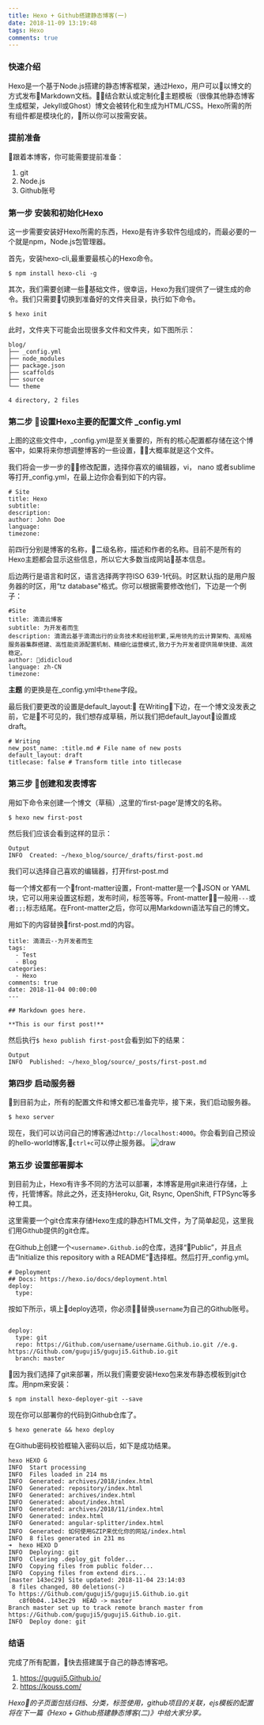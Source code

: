 ```yaml
---
title: Hexo + Github搭建静态博客(一)
date: 2018-11-09 13:19:48
tags: Hexo
comments: true
---
```

### 快速介绍
Hexo是一个基于Node.js搭建的静态博客框架，通过Hexo，用户可以以博文的方式发布Markdown文档。结合默认或定制化主题模板（很像其他静态博客生成框架，Jekyll或Ghost）博文会被转化和生成为HTML/CSS。Hexo所需的所有组件都是模块化的，所以你可以按需安装。

### 提前准备
跟着本博客，你可能需要提前准备：

1. git
2. Node.js
3. Github账号

### 第一步 安装和初始化Hexo
这一步需要安装好Hexo所需的东西，Hexo是有许多软件包组成的，而最必要的一个就是npm，Node.js包管理器。

首先，安装hexo-cli,最重要最核心的Hexo命令。
```
$ npm install hexo-cli -g
```
其次，我们需要创建一些基础文件，很幸运，Hexo为我们提供了一键生成的命令。我们只需要切换到准备好的文件夹目录，执行如下命令。
```
$ hexo init 
```
此时，文件夹下可能会出现很多文件和文件夹，如下图所示：
```shell
blog/
├── _config.yml
├── node_modules
├── package.json
├── scaffolds
├── source
└── theme

4 directory, 2 files
```

### 第二步 设置Hexo主要的配置文件 _config.yml
上图的这些文件中，_config.yml是至关重要的，所有的核心配置都存储在这个博客中，如果将来你想调整博客的一些设置，大概率就是这个文件。

我们将会一步一步的修改配置，选择你喜欢的编辑器，vi， nano 或者sublime等打开_config.yml，在最上边你会看到如下的内容。
```
# Site
title: Hexo
subtitle:
description:
author: John Doe
language:
timezone:
```
前四行分别是博客的名称，二级名称，描述和作者的名称。目前不是所有的Hexo主题都会显示这些信息，所以它大多数当成网站基本信息。

后边两行是语言和时区，语言选择两字符ISO 639-1代码。时区默认指的是用户服务器的时区，用“tz database"格式。你可以根据需要修改他们，下边是一个例子：
```
#Site
title: 滴滴云博客 
subtitle: 为开发者而生 
description: 滴滴云基于滴滴出行的业务技术和经验积累,采用领先的云计算架构、高规格服务器集群搭建、高性能资源配置机制、精细化运营模式,致力于为开发者提供简单快捷、高效稳定。
author: didicloud 
language: zh-CN 
timezone: 
```
**主题** 的更换是在_config.yml中`theme`字段。

最后我们要更改的设置是default_layout: 在Writing下边，在一个博文没发表之前，它是不可见的，我们想存成草稿，所以我们把default_layout设置成draft。
```
# Writing
new_post_name: :title.md # File name of new posts
default_layout: draft
titlecase: false # Transform title into titlecase
```
### 第三步 创建和发表博客
用如下命令来创建一个博文（草稿）,这里的‘first-page’是博文的名称。

```
$ hexo new first-post
```
然后我们应该会看到这样的显示：
```
Output
INFO  Created: ~/hexo_blog/source/_drafts/first-post.md
```
我们可以选择自己喜欢的编辑器，打开first-post.md

每一个博文都有一个front-matter设置，Front-matter是一个JSON or YAML块，它可以用来设置这标题，发布时间，标签等等。Front-matter一般用`---`或者`;;;`标志结尾。在Front-matter之后，你可以用Markdown语法写自己的博文。

用如下的内容替换first-post.md的内容。
```
title: 滴滴云--为开发者而生
tags:
  - Test
  - Blog
categories:
  - Hexo
comments: true
date: 2018-11-04 00:00:00
---

## Markdown goes here.

**This is our first post!**
```
然后执行`$ hexo publish first-post`会看到如下的结果：
```
Output
INFO  Published: ~/hexo_blog/source/_posts/first-post.md
```
### 第四步 启动服务器
到目前为止，所有的配置文件和博文都已准备完毕，接下来，我们启动服务器。
```
$ hexo server
```
现在，我们可以访问自己的博客通过`http://localhost:4000`。你会看到自己预设的hello-world博客,`ctrl+c`可以停止服务器。
![draw](https://img-blog.csdn.net/20161023150235594?watermark/2/text/aHR0cDovL2Jsb2cuY3Nkbi5uZXQv/font/5a6L5L2T/fontsize/400/fill/I0JBQkFCMA==/dissolve/70/gravity/Center)
### 第五步 设置部署脚本
到目前为止，Hexo有许多不同的方法可以部署，本博客是用git来进行存储，上传，托管博客。除此之外，还支持Heroku, Git, Rsync, OpenShift, FTPSync等多种工具。

这里需要一个git仓库来存储Hexo生成的静态HTML文件，为了简单起见，这里我们用Github提供的git仓库。

在Github上创建一个`<username>.Github.io`的仓库，选择“Public”，并且点击“Initialize this repository with a README”选择框。然后打开_config.yml。
```
# Deployment
## Docs: https://hexo.io/docs/deployment.html
deploy:
  type:
```
按如下所示，填上deploy选项，你必须替换`username`为自己的Github账号。
```

deploy:
  type: git
  repo: https://Github.com/username/username.Github.io.git //e.g. https://Github.com/guguji5/guguji5.Github.io.git
  branch: master
```
因为我们选择了git来部署，所以我们需要安装Hexo包来发布静态模板到git仓库。用npm来安装：
```
$ npm install hexo-deployer-git --save
```
现在你可以部署你的代码到Github仓库了。
```
$ hexo generate && hexo deploy
```
在Github密码校验框输入密码以后，如下是成功结果。
```
hexo HEXO G
INFO  Start processing
INFO  Files loaded in 214 ms
INFO  Generated: archives/2018/index.html
INFO  Generated: repository/index.html
INFO  Generated: archives/index.html
INFO  Generated: about/index.html
INFO  Generated: archives/2018/11/index.html
INFO  Generated: index.html
INFO  Generated: angular-splitter/index.html
INFO  Generated: 如何使用GZIP来优化你的网站/index.html
INFO  8 files generated in 231 ms
➜  hexo HEXO D
INFO  Deploying: git
INFO  Clearing .deploy_git folder...
INFO  Copying files from public folder...
INFO  Copying files from extend dirs...
[master 143ec29] Site updated: 2018-11-04 23:14:03
 8 files changed, 80 deletions(-)
To https://Github.com/guguji5/guguji5.Github.io.git
   c8f0b04..143ec29  HEAD -> master
Branch master set up to track remote branch master from https://Github.com/guguji5/guguji5.Github.io.git.
INFO  Deploy done: git
```
### 结语
完成了所有配置，快去搭建属于自己的静态博客吧。
1. https://guguji5.Github.io/
2. https://kouss.com/

*Hexo的子页面包括归档、分类，标签使用，github项目的关联，ejs模板的配置将在下一篇《Hexo + Github搭建静态博客(二)》中给大家分享。*